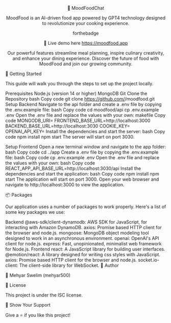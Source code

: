 <div align="center">
🍔 MoodFoodChat

MoodFood is an AI-driven food app powered by GPT4 technology designed to revolutionize your cooking experience.

forthebadge

🔴 Live demo here
https://moodfood.app
  
Our powerful features streamline meal planning, inspire culinary creativity, and enhance your dining experience. Discover the future of food with MoodFood and join our growing community.

</div>
🚀 Getting Started

This guide will walk you through the steps to set up the project locally.

Prerequisites
Node.js (version 14 or higher)
MongoDB
Git
Clone the Repository
bash
Copy code
git clone https://github.com/<username>/moodfood.git
Setup Backend
Navigate to the api folder and create a .env file by copying the .env.example file:
bash
Copy code
cd moodfood/api
cp .env.example .env
Open the .env file and replace the values with your own:
makefile
Copy code
MONGODB_URI=<your-mongodb-uri>
FRONTEND_BASE_URL=http://localhost:3000
BACKEND_BASE_URL=http://localhost:3030
COOKIE_KEY=<your-cookie-key>
OPENAI_API_KEY=<your-openai-api-key>
Install the dependencies and start the server:
bash
Copy code
npm install
npm start
The server will start on port 3030.

Setup Frontend
Open a new terminal window and navigate to the app folder:
bash
Copy code
cd ../app
Create a .env file by copying the .env.example file:
bash
Copy code
cp .env.example .env
Open the .env file and replace the values with your own:
bash
Copy code
REACT_APP_API_BASE_URL=http://localhost:3030/api
Install the dependencies and start the application:
bash
Copy code
npm install
npm start
The application will start on port 3000. Open your web browser and navigate to http://localhost:3000 to view the application.

📦 Packages

Our application uses a number of packages to work properly. Here's a list of some key packages we use:

Backend
@aws-sdk/client-dynamodb: AWS SDK for JavaScript, for interacting with Amazon DynamoDB.
axios: Promise based HTTP client for the browser and node.js.
mongoose: MongoDB object modeling tool designed to work in an asynchronous environment.
openai: OpenAI's API client for node.js.
express: Fast, unopinionated, minimalist web framework for Node.js.
Frontend
react: A JavaScript library for building user interfaces.
@emotion/react: A library designed for writing css styles with JavaScript.
axios: Promise based HTTP client for the browser and node.js.
socket.io-client: The client-side library for WebSocket.
👤 Author

👤 Mehyar Swelim (mehyar500)

📝 License

This project is under the ISC license.

🤝 Show Your Support

Give a ⭐️ if you like this project!

